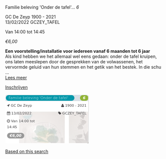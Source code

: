 Familie beleving 'Onder de tafel'... *6*

GC De Zeyp 1900 - 2021  
13/02/2022 GCZEY\_TAFEL  

Van 14:00 tot 14:45

*€6,00*

  

  

**Een voorstelling/installatie voor iedereen vanaf 6 maanden tot 6 jaar**  
Als kind hebben we het allemaal wel eens gedaan: onder de tafel kruipen, ons laten meeslepen door de gesprekken van de volwassenen, het vervormde geluid van hun stemmen en het getik van het bestek. In die schu  ...  
[Lees meer](https://tickets.vgc.be/activity/subscribe/GCZEY_TAFEL)

[Inschrijven](https://tickets.vgc.be/activity/subscribe/GCZEY_TAFEL)

![](72295.png)

[Based on this search](https://tickets.vgc.be/activity/index?&vrijeplaatsen=1&Age%5B%5D=3%2C5&entity=276)